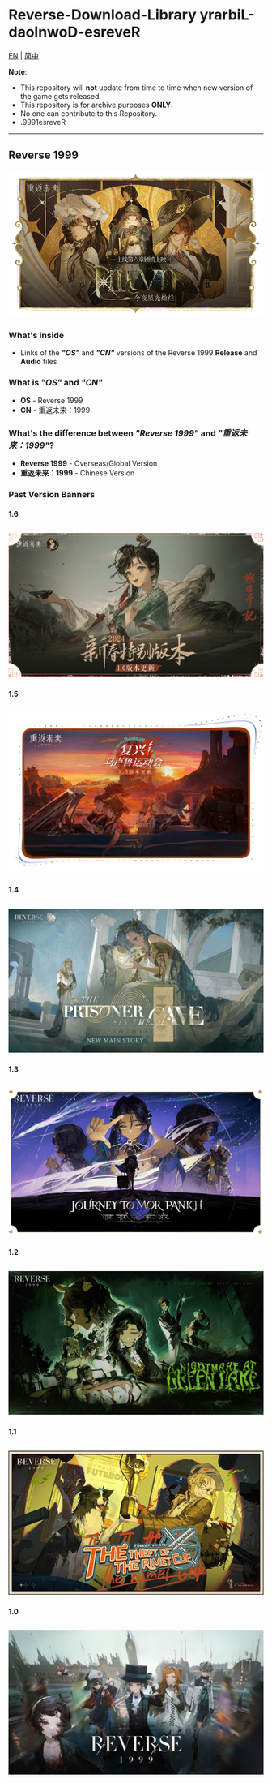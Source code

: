 # Reverse-Download-Library      yrarbiL-daolnwoD-esreveR #
[EN](README.md) | [简中](README_zh-CN.md)

**Note**: 
* This repository will **not** update from time to time when new version of the game gets released.
* This repository is for archive purposes **ONLY**.
* No one can contribute to this Repository.
* .9991esreveR

----
## Reverse 1999
![Banner.png](https://raw.githubusercontent.com/ThirtySeven377/Reverse-Download-Library/main/.ignore/media/Banner.png)


### What's inside
* Links of the **_"OS"_** and **_"CN"_** versions of the Reverse 1999 **Release** and **Audio** files

### What is _"OS"_ and _"CN"_
* **OS** - Reverse 1999
* **CN** - 重返未来：1999

### What's the difference between _"Reverse 1999"_ and _"重返未来：1999"_?
* **Reverse 1999** - Overseas/Global Version
* **重返未来：1999** - Chinese Version

### Past Version Banners
#### 1.6
![1.6.png](https://raw.githubusercontent.com/ThirtySeven377/Reverse-Download-Library/main/.ignore/media/1.6.png)
---
#### 1.5
![1.5.png](https://raw.githubusercontent.com/ThirtySeven377/Reverse-Download-Library/main/.ignore/media/1.5.png)
---
#### 1.4
![1.4.jpg](https://raw.githubusercontent.com/ThirtySeven377/Reverse-Download-Library/main/.ignore/media/1.4.jpg)
---
#### 1.3
![1.3.jpg](https://raw.githubusercontent.com/ThirtySeven377/Reverse-Download-Library/main/.ignore/media/1.3.jpg)
---
#### 1.2
![1.2.jpg](https://raw.githubusercontent.com/ThirtySeven377/Reverse-Download-Library/main/.ignore/media/1.2.jpg)
---
#### 1.1
![1.1.jpg](https://raw.githubusercontent.com/ThirtySeven377/Reverse-Download-Library/main/.ignore/media/1.1.jpg)
---
#### 1.0
![1.0.jpg](https://raw.githubusercontent.com/ThirtySeven377/Reverse-Download-Library/main/.ignore/media/1.0.jpg)
---